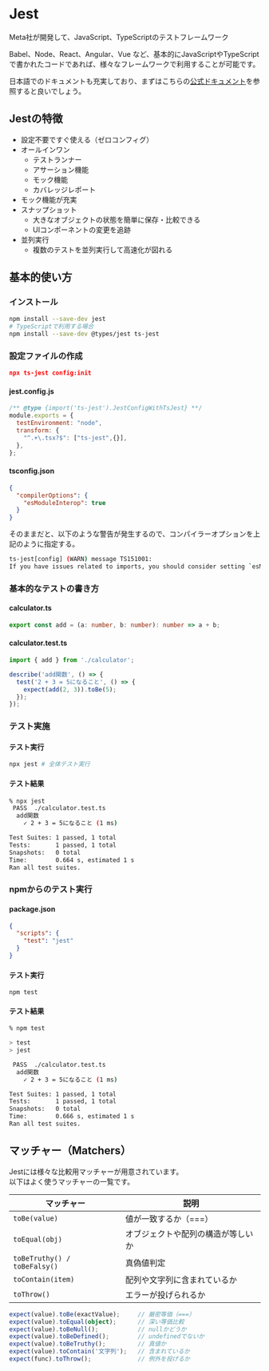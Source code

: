 # Jest

Meta社が開発して、JavaScript、TypeScriptのテストフレームワーク

Babel、Node、React、Angular、Vue など、基本的にJavaScriptやTypeScriptで書かれたコードであれば、様々なフレームワークで利用することが可能です。


日本語でのドキュメントも充実しており、まずはこちらの[公式ドキュメント](https://jestjs.io/ja/docs/getting-started)を参照すると良いでしょう。

## Jestの特徴

- 設定不要ですぐ使える（ゼロコンフィグ）
- オールインワン
   - テストランナー
   - アサーション機能
   - モック機能
   - カバレッジレポート
- モック機能が充実
- スナップショット
   - 大きなオブジェクトの状態を簡単に保存・比較できる
   - UIコンポーネントの変更を追跡
- 並列実行
   - 複数のテストを並列実行して高速化が図れる

## 基本的使い方

### インストール

```sh
npm install --save-dev jest
# TypeScriptで利用する場合
npm install --save-dev @types/jest ts-jest
```

### 設定ファイルの作成

```json
npx ts-jest config:init
```

#### jest.config.js
```js
/** @type {import('ts-jest').JestConfigWithTsJest} **/
module.exports = {
  testEnvironment: "node",
  transform: {
    "^.+\.tsx?$": ["ts-jest",{}],
  },
};
```

#### tsconfig.json

```json
{
  "compilerOptions": {
    "esModuleInterop": true
  }
}
```

そのままだと、以下のような警告が発生するので、コンパイラーオプションを上記のように指定する。
```sh
ts-jest[config] (WARN) message TS151001:
If you have issues related to imports, you should consider setting `esModuleInterop` to `true`
```


### 基本的なテストの書き方

#### calculator.ts
```ts
export const add = (a: number, b: number): number => a + b;
```

#### calculator.test.ts
```ts
import { add } from './calculator';

describe('add関数', () => {
  test('2 + 3 = 5になること', () => {
    expect(add(2, 3)).toBe(5);
  });
});
```

### テスト実施
#### テスト実行
```sh
npx jest # 全体テスト実行
```

#### テスト結果
```sh
% npx jest
 PASS  ./calculator.test.ts
  add関数
    ✓ 2 + 3 = 5になること (1 ms)

Test Suites: 1 passed, 1 total
Tests:       1 passed, 1 total
Snapshots:   0 total
Time:        0.664 s, estimated 1 s
Ran all test suites.
```

### npmからのテスト実行
#### package.json
```json
{
  "scripts": {
    "test": "jest"
  }
}
```

#### テスト実行
```bsh
npm test
```

#### テスト結果
```sh
% npm test

> test
> jest

 PASS  ./calculator.test.ts
  add関数
    ✓ 2 + 3 = 5になること (1 ms)

Test Suites: 1 passed, 1 total
Tests:       1 passed, 1 total
Snapshots:   0 total
Time:        0.666 s, estimated 1 s
Ran all test suites.
```

## マッチャー（Matchers）
Jestには様々な比較用マッチャーが用意されています。  
以下はよく使うマッチャーの一覧です。

|マッチャー|説明|
|---|---|
|`toBe(value)`|値が一致するか（===）|
|`toEqual(obj)`|オブジェクトや配列の構造が等しいか|
|`toBeTruthy() / toBeFalsy()`|真偽値判定|
|`toContain(item)`|配列や文字列に含まれているか|
|`toThrow()`|エラーが投げられるか|

```ts
expect(value).toBe(exactValue);     // 厳密等価（===）
expect(value).toEqual(object);      // 深い等価比較
expect(value).toBeNull();           // nullかどうか
expect(value).toBeDefined();        // undefinedでないか
expect(value).toBeTruthy();         // 真値か
expect(value).toContain('文字列');   // 含まれているか
expect(func).toThrow();             // 例外を投げるか
```
